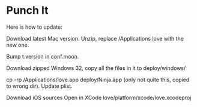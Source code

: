 # Punch It

Here is how to update:

Download latest Mac version.
Unzip, replace /Applications love with the new one.

Bump t.version in conf.moon.

Download zipped Windows 32, copy all the files in it to deploy/windows/

cp -rp /Applications/love.app deploy/Ninja.app (only not quite this, copied to wrong dir).
Update plist.

Download iOS sources
Open in XCode love/platform/xcode/love.xcodeproj

